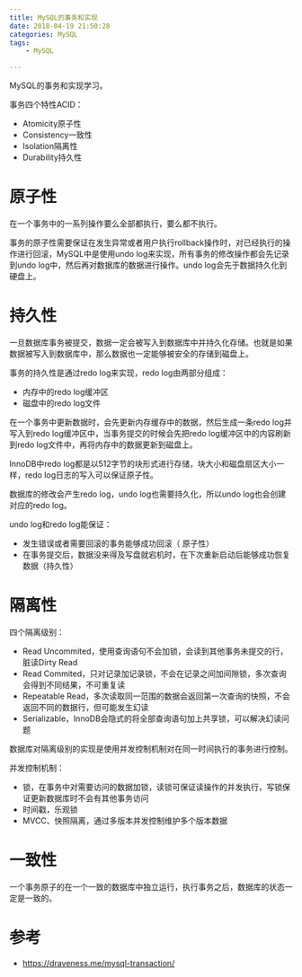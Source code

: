 ```yaml
---
title: MySQL的事务和实现
date: 2018-04-19 21:50:28
categories: MySQL
tags: 
	- MySQL

---
```


MySQL的事务和实现学习。

<!--more-->

事务四个特性ACID：

- Atomicity原子性
- Consistency一致性
- Isolation隔离性
- Durability持久性

# 原子性

在一个事务中的一系列操作要么全部都执行，要么都不执行。

事务的原子性需要保证在发生异常或者用户执行rollback操作时，对已经执行的操作进行回滚，MySQL中是使用undo log来实现，所有事务的修改操作都会先记录到undo log中，然后再对数据库的数据进行操作。undo log会先于数据持久化到硬盘上。

# 持久性

一旦数据库事务被提交，数据一定会被写入到数据库中并持久化存储。也就是如果数据被写入到数据库中，那么数据也一定能够被安全的存储到磁盘上。

事务的持久性是通过redo log来实现，redo log由两部分组成：

- 内存中的redo log缓冲区
- 磁盘中的redo log文件

在一个事务中更新数据时，会先更新内存缓存中的数据，然后生成一条redo log并写入到redo log缓冲区中，当事务提交的时候会先把redo log缓冲区中的内容刷新到redo log文件中，再将内存中的数据更新到磁盘上。

InnoDB中redo log都是以512字节的块形式进行存储，块大小和磁盘扇区大小一样，redo log日志的写入可以保证原子性。

数据库的修改会产生redo log，undo log也需要持久化，所以undo log也会创建对应的redo log。

undo log和redo log能保证：

- 发生错误或者需要回滚的事务能够成功回滚（ 原子性）
- 在事务提交后，数据没来得及写盘就宕机时，在下次重新启动后能够成功恢复数据（持久性）

# 隔离性

四个隔离级别：

- Read Uncommited，使用查询语句不会加锁，会读到其他事务未提交的行，脏读Dirty Read
- Read Commited，只对记录加记录锁，不会在记录之间加间隙锁，多次查询会得到不同结果，不可重复读
- Repeatable Read，多次读取同一范围的数据会返回第一次查询的快照，不会返回不同的数据行，但可能发生幻读
- Serializable，InnoDB会隐式的将全部查询语句加上共享锁，可以解决幻读问题

数据库对隔离级别的实现是使用并发控制机制对在同一时间执行的事务进行控制。

并发控制机制：

- 锁，在事务中对需要访问的数据加锁，读锁可保证读操作的并发执行，写锁保证更新数据库时不会有其他事务访问
- 时间戳，乐观锁
- MVCC、快照隔离，通过多版本并发控制维护多个版本数据

# 一致性

一个事务原子的在一个一致的数据库中独立运行，执行事务之后，数据库的状态一定是一致的。

# 参考

- https://draveness.me/mysql-transaction/